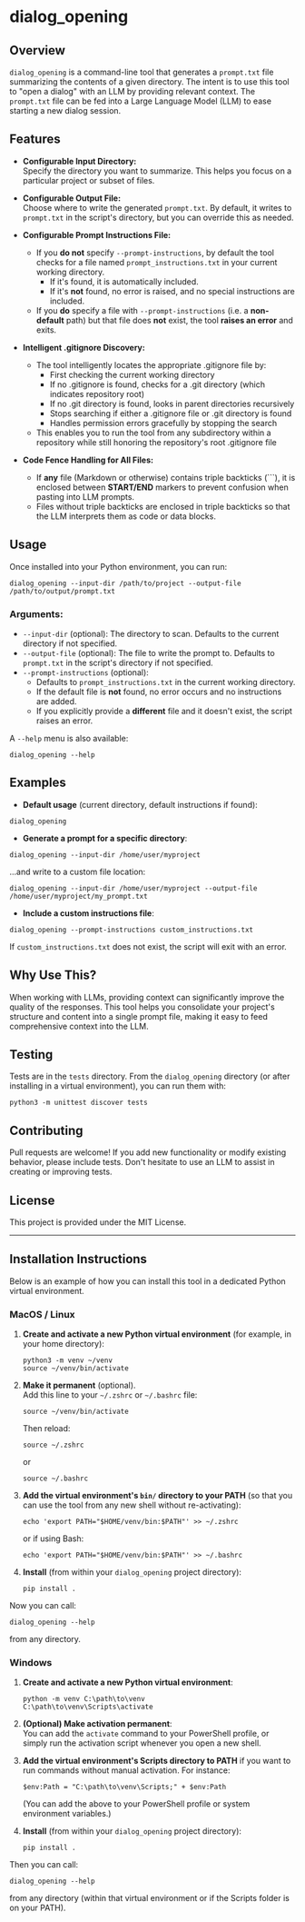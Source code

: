 # dialog_opening

## Overview

`dialog_opening` is a command-line tool that generates a `prompt.txt` file summarizing the contents of a given directory. The intent is to use this tool to "open a dialog" with an LLM by providing relevant context. The `prompt.txt` file can be fed into a Large Language Model (LLM) to ease starting a new dialog session.

## Features

- **Configurable Input Directory:**  
  Specify the directory you want to summarize. This helps you focus on a particular project or subset of files.

- **Configurable Output File:**  
  Choose where to write the generated `prompt.txt`. By default, it writes to `prompt.txt` in the script's directory, but you can override this as needed.

- **Configurable Prompt Instructions File:**  
  - If you **do not** specify `--prompt-instructions`, by default the tool checks for a file named `prompt_instructions.txt` in your current working directory.  
    - If it's found, it is automatically included.  
    - If it's **not** found, no error is raised, and no special instructions are included.  
  - If you **do** specify a file with `--prompt-instructions` (i.e. a **non-default** path) but that file does **not** exist, the tool **raises an error** and exits.  

- **Intelligent .gitignore Discovery:**
  - The tool intelligently locates the appropriate .gitignore file by:
    - First checking the current working directory
    - If no .gitignore is found, checks for a .git directory (which indicates repository root)
    - If no .git directory is found, looks in parent directories recursively
    - Stops searching if either a .gitignore file or .git directory is found
    - Handles permission errors gracefully by stopping the search
  - This enables you to run the tool from any subdirectory within a repository while still honoring the repository's root .gitignore file

- **Code Fence Handling for All Files:**  
  - If **any** file (Markdown or otherwise) contains triple backticks (```), it is enclosed between **START/END** markers to prevent confusion when pasting into LLM prompts.  
  - Files without triple backticks are enclosed in triple backticks so that the LLM interprets them as code or data blocks.

## Usage

Once installed into your Python environment, you can run:

```
dialog_opening --input-dir /path/to/project --output-file /path/to/output/prompt.txt
```

### Arguments:

- `--input-dir` (optional): The directory to scan. Defaults to the current directory if not specified.
- `--output-file` (optional): The file to write the prompt to. Defaults to `prompt.txt` in the script's directory if not specified.
- `--prompt-instructions` (optional):  
  - Defaults to `prompt_instructions.txt` in the current working directory.  
  - If the default file is **not** found, no error occurs and no instructions are added.  
  - If you explicitly provide a **different** file and it doesn't exist, the script raises an error.

A `--help` menu is also available:

```
dialog_opening --help
```

## Examples

- **Default usage** (current directory, default instructions if found):  

```
dialog_opening
```

- **Generate a prompt for a specific directory**:  

```
dialog_opening --input-dir /home/user/myproject
```

…and write to a custom file location:

```
dialog_opening --input-dir /home/user/myproject --output-file /home/user/myproject/my_prompt.txt
```

- **Include a custom instructions file**:  

```
dialog_opening --prompt-instructions custom_instructions.txt
```

If `custom_instructions.txt` does not exist, the script will exit with an error.

## Why Use This?

When working with LLMs, providing context can significantly improve the quality of the responses. This tool helps you consolidate your project's structure and content into a single prompt file, making it easy to feed comprehensive context into the LLM.

## Testing

Tests are in the `tests` directory. From the `dialog_opening` directory (or after installing in a virtual environment), you can run them with:

```
python3 -m unittest discover tests
```

## Contributing

Pull requests are welcome! If you add new functionality or modify existing behavior, please include tests. Don't hesitate to use an LLM to assist in creating or improving tests.

## License

This project is provided under the MIT License.

----

## Installation Instructions

Below is an example of how you can install this tool in a dedicated Python virtual environment.

### MacOS / Linux

1. **Create and activate a new Python virtual environment** (for example, in your home directory):
   ```
   python3 -m venv ~/venv
   source ~/venv/bin/activate
   ```

2. **Make it permanent** (optional).  
   Add this line to your `~/.zshrc` or `~/.bashrc` file:
   ```
   source ~/venv/bin/activate
   ```
   Then reload:
   ```
   source ~/.zshrc
   ```
   or
   ```
   source ~/.bashrc
   ```

3. **Add the virtual environment's `bin/` directory to your PATH** (so that you can use the tool from any new shell without re-activating):
   ```
   echo 'export PATH="$HOME/venv/bin:$PATH"' >> ~/.zshrc
   ```
   or if using Bash:
   ```
   echo 'export PATH="$HOME/venv/bin:$PATH"' >> ~/.bashrc
   ```

4. **Install** (from within your `dialog_opening` project directory):
   ```
   pip install .
   ```

Now you can call:
```
dialog_opening --help
```
from any directory.

### Windows

1. **Create and activate a new Python virtual environment**:
   ```
   python -m venv C:\path\to\venv
   C:\path\to\venv\Scripts\activate
   ```

2. **(Optional) Make activation permanent**:  
   You can add the `activate` command to your PowerShell profile, or simply run the activation script whenever you open a new shell.

3. **Add the virtual environment's Scripts directory to PATH** if you want to run commands without manual activation. For instance:
   ```
   $env:Path = "C:\path\to\venv\Scripts;" + $env:Path
   ```
   (You can add the above to your PowerShell profile or system environment variables.)

4. **Install** (from within your `dialog_opening` project directory):
   ```
   pip install .
   ```

Then you can call:
```
dialog_opening --help
```
from any directory (within that virtual environment or if the Scripts folder is on your PATH).